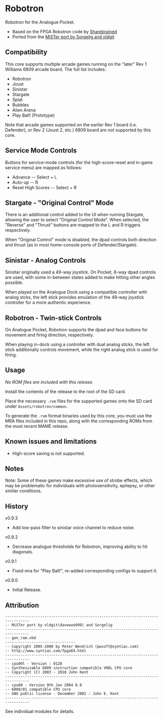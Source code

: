 # Robotron

Robotron for the Analogue Pocket.

* Based on the FPGA Robotron code by [Sharebrained]( https://github.com/sharebrained/robotron-fpga)
* Ported from the [MiSTer port by Sorgelig and oldgit](https://github.com/MiSTer-devel/Arcade-Robotron_MiSTer)

## Compatibility

This core supports multiple arcade games running on the "later" Rev 1 Williams 6809 arcade board. The full list includes:

* Robotron
* Joust
* Sinistar
* Stargate
* Splat
* Bubbles
* Alien Arena
* Play Ball! (Prototype)

Note that arcade games supported on the earlier Rev 1 board (i.e. Defender), or Rev 2 (Joust 2, etc.) 6809 board are *not* supported by this core.

## Service Mode Controls

Buttons for service-mode controls (for the high-score-reset and in-game service menu) are mapped as follows:

* Advance -- Select + L
* Auto-up -- R
* Reset High Scores -- Select + R

## Stargate - "Original Control" Mode

There is an additional control added to the UI when running Stargate, allowing the user to select "Original Control Mode".  When selected, the "Reverse" and "Thrust" buttons are mapped to the L and R triggers respectively.

When "Original Control" mode is disabled, the dpad controls both direction and thrust (as in most home-console ports of Defender/Stargate).

## Sinistar - Analog Controls

Sinistar originally used a 49-way joystick.  On Pocket, 8-way dpad controls are used, with some in-between states added to make hitting other angles possible.

When played on the Analogue Dock using a compatible controller with analog stcks, the left stick provides emulation of the 49-way joystick controller for a more authentic experience.

## Robotron - Twin-stick Controls

On Analogue Pocket, Robotron supports the dpad and face buttons for movement and firing direction, respectively.  

When playing in-dock using a controller with dual analog sticks, the left stick additionally controls movement, while the right analog stick is used for firing.

## Usage

*No ROM files are included with this release.*  

Install the contents of the release to the root of the SD card.

Place the necessary `.rom` files for the supported games onto the SD card under `Assets/robotron/common`.

To generate the `.rom` format binaries used by this core, you must use the MRA files included in this repo, along with the corresponding ROMs from the most recent MAME release.

## Known issues and limitations

* High-score saving is not supported.

## Notes

Note:  Some of these games make excessive use of strobe effects, which may be problematic for individuals with photosensitivity, epilepsy, or other similar conditions.

## History
v0.9.3
* Add low-pass filter to sinistar voice channel to reduce noise.

v0.9.2
* Decrease analogue thresholds for Robotron, improving ability to hit diagonals.

v0.9.1
* Fixed mra for "Play Ball!", re-added corresponding configs to support it.

v0.9.0
* Initial Release.

## Attribution

```
---------------------------------------------------------------------------------
-- MiSTer port by oldgit(davewoo999) and Sorgelig  
---------------------------------------------------------------------------------
-- gen_ram.vhd
-------------------------------- 
-- Copyright 2005-2008 by Peter Wendrich (pwsoft@syntiac.com)
-- http://www.syntiac.com/fpga64.html
---------------------------------------------------------------------------------
-- cpu09l - Version : 0128
-- Synthesizable 6809 instruction compatible VHDL CPU core
-- Copyright (C) 2003 - 2010 John Kent
---------------------------------------------------------------------------------
-- cpu68 - Version 9th Jan 2004 0.8
-- 6800/01 compatible CPU core 
-- GNU public license - December 2002 : John E. Kent
---------------------------------------------------------------------------------
```

See individual modules for details.
